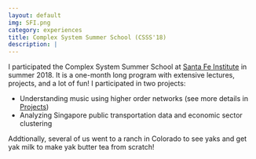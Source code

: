```yaml
---
layout: default
img: SFI.png
category: experiences
title: Complex System Summer School (CSSS'18)
description: |
---
```

I participated the Complex System Summer School at [Santa Fe Institute](https://www.santafe.edu) in summer 2018. It is a one-month long program with extensive lectures, projects, and a lot of fun! I participated in two projects:

- Understanding music using higher order networks (see more details in [Projects](https://xindi-dumbledore.github.io/projects/index.html))
- Analyzing Singapore public transportation data and economic sector clustering

Addtionally, several of us went to a ranch in Colorado to see yaks and get yak milk to make yak butter tea from scratch!